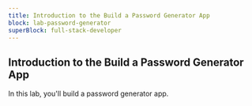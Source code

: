 ```yaml
---
title: Introduction to the Build a Password Generator App
block: lab-password-generator
superBlock: full-stack-developer
---
```


## Introduction to the Build a Password Generator App

In this lab, you'll build a password generator app.
